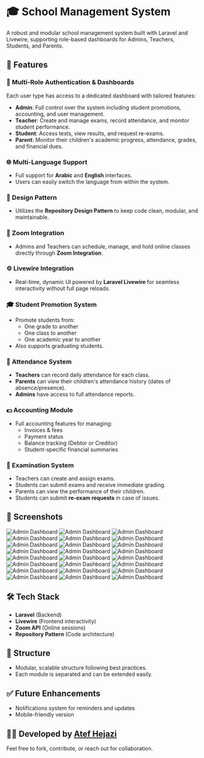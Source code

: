# 🎓 School Management System

A robust and modular school management system built with Laravel and Livewire, supporting role-based dashboards for Admins, Teachers, Students, and Parents.

## 🚀 Features

### 🔐 Multi-Role Authentication & Dashboards
Each user type has access to a dedicated dashboard with tailored features:
- **Admin**: Full control over the system including student promotions, accounting, and user management.
- **Teacher**: Create and manage exams, record attendance, and monitor student performance.
- **Student**: Access tests, view results, and request re-exams.
- **Parent**: Monitor their children's academic progress, attendance, grades, and financial dues.

### 🌐 Multi-Language Support
- Full support for **Arabic** and **English** interfaces.
- Users can easily switch the language from within the system.

### 🧩 Design Pattern
- Utilizes the **Repository Design Pattern** to keep code clean, modular, and maintainable.

### 🎥 Zoom Integration
- Admins and Teachers can schedule, manage, and hold online classes directly through **Zoom Integration**.

### ⚙️ Livewire Integration
- Real-time, dynamic UI powered by **Laravel Livewire** for seamless interactivity without full page reloads.

### 🎓 Student Promotion System
- Promote students from:
  - One grade to another
  - One class to another
  - One academic year to another
- Also supports graduating students.

### 💼 Attendance System
- **Teachers** can record daily attendance for each class.
- **Parents** can view their children's attendance history (dates of absence/presence).
- **Admins** have access to full attendance reports.

### 💵 Accounting Module
- Full accounting features for managing:
  - Invoices & fees
  - Payment status
  - Balance tracking (Debtor or Creditor)
  - Student-specific financial summaries

### 📝 Examination System
- Teachers can create and assign exams.
- Students can submit exams and receive immediate grading.
- Parents can view the performance of their children.
- Students can submit **re-exam requests** in case of issues.

## 🌄 Screenshots
  
![Admin Dashboard](screenshots/01_login.png)
![Admin Dashboard](screenshots/02_login_admin.png)
![Admin Dashboard](screenshots/03_admin_dahboard_ar.png)
![Admin Dashboard](screenshots/04_admin_dashboard_en.png)
![Admin Dashboard](screenshots/05_admin_dashboard_en.png)
![Admin Dashboard](screenshots/06_class.png)
![Admin Dashboard](screenshots/07_sections.png)
![Admin Dashboard](screenshots/08_std.png)
![Admin Dashboard](screenshots/09_addstd.png)
![Admin Dashboard](screenshots/10_promotion.png)
![Admin Dashboard](screenshots/11_add_parent.png)
![Admin Dashboard](screenshots/12_addfees.png)
![Admin Dashboard](screenshots/13_add_subject.png)
![Admin Dashboard](screenshots/14_addexam.png)
![Admin Dashboard](screenshots/15_make_zoom_meet.png)
![Admin Dashboard](screenshots/16_all_zoom_meetings.png)
![Admin Dashboard](screenshots/17_settings.png)
![Admin Dashboard](screenshots/18_teacher_dash.png)
![Admin Dashboard](screenshots/19_add_q.png)
![Admin Dashboard](screenshots/20_std_dash.png)
![Admin Dashboard](screenshots/21_std_exam.png)
![Admin Dashboard](screenshots/23_exam_grade.png_std_exam)
![Admin Dashboard](screenshots/24_parent_dash.png)
![Admin Dashboard](screenshots/25_parent_invoices.png)


## 🛠️ Tech Stack
- **Laravel** (Backend)
- **Livewire** (Frontend interactivity)
- **Zoom API** (Online sessions)
- **Repository Pattern** (Code architecture)

## 📂 Structure
- Modular, scalable structure following best practices.
- Each module is separated and can be extended easily.

## ✅ Future Enhancements
- Notifications system for reminders and updates
- Mobile-friendly version

## 🧑‍💻 Developed by [Atef Hejazi](https://www.linkedin.com/in/atefhejazi)

Feel free to fork, contribute, or reach out for collaboration.
